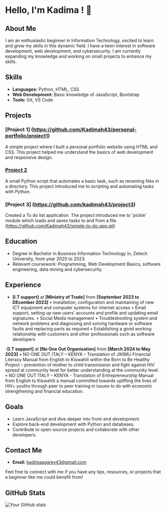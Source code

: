 # Hello, I'm Kadima ! 👋

## About Me
I am an enthusiastic beginner in Information Technology, excited to learn and grow my skills in this dynamic field. I have a keen interest in software development, web development, and cybersecurity. I am currently expanding my knowledge and working on small projects to enhance my skills.

## Skills
- **Languages:** Python, HTML, CSS
- **Web Development:** Basic knowledge of JavaScript, Bootstrap
- **Tools:** Git, VS Code

## Projects
### [Project 1] (https://github.com/Kadimah43/personal-portfolio/project1)
A simple project where I built a personal portfolio website using HTML and CSS. This project helped me understand the basics of web development and responsive design.

### [Project 2](https://github.com/kadimah43/beginner-project2)
A small Python script that automates a basic task, such as renaming files in a directory. This project introduced me to scripting and automating tasks with Python.
### [Project 3] (https://github.com/kadimah43/project3)
Created a To do list application. The project introduced me to 'pickle' module which loads and saves tasks to and from a file.
 (https://github.com/Kadimah43/simple-to-do-app.git)

## Education
- Degree in Bachelor in Business Information Technology in, Zetech University, from year 2020 to 2023.
- Relevant coursework: Programming, Web Development Basics, software engineering, data mining and cybersecurity.

## Experience
- **[I.T support]** at **[Ministry of Trade]** from **[September 2023 to DEcember 2023]**
  •	Installation, configuration and maintaining of new ICT equipment and computer systems for internet access
•	Email support, setting up new users’ accounts and profile and updating email signatures.
•	Social Media management
•	Troubleshooting system and network problems and diagnosing and solving hardware or software faults and replacing parts as required 
•	Establishing a good working relationship with customers and other professionals such as software developers

-**[I.T support]** at **[No One Out Organisation]** from **[March 2024 to May 2023]**
  •	NO ONE OUT ITALY – KENYA – Translation of JIKIMU Financial Literacy Manual from English to Kiswahili within the Born to Be Healthy Project – prevention of mother to child transmission and fight against HIV spread at community level for better understanding at the community level.
•	NO ONE OUT ITALY – KENYA - Translation of Entrepreneurship Manual from English to Kiswahili a manual committed towards uplifting the lives of HIV+ youths through peer to peer training in issues to do with economic strengthening and financial education. 



## Goals
- Learn JavaScript and dive deeper into front-end development.
- Explore back-end development with Python and databases.
- Contribute to open-source projects and collaborate with other developers.

## Contact Me
- **Email:** kadimaaggrey43@gmail.com

Feel free to connect with me if you have any tips, resources, or projects that a beginner like me could benefit from!

## GitHub Stats
![Your GitHub stats](https://github-readme-stats.vercel.app/api?username=kadimah43&show_icons=true&theme=radical)

